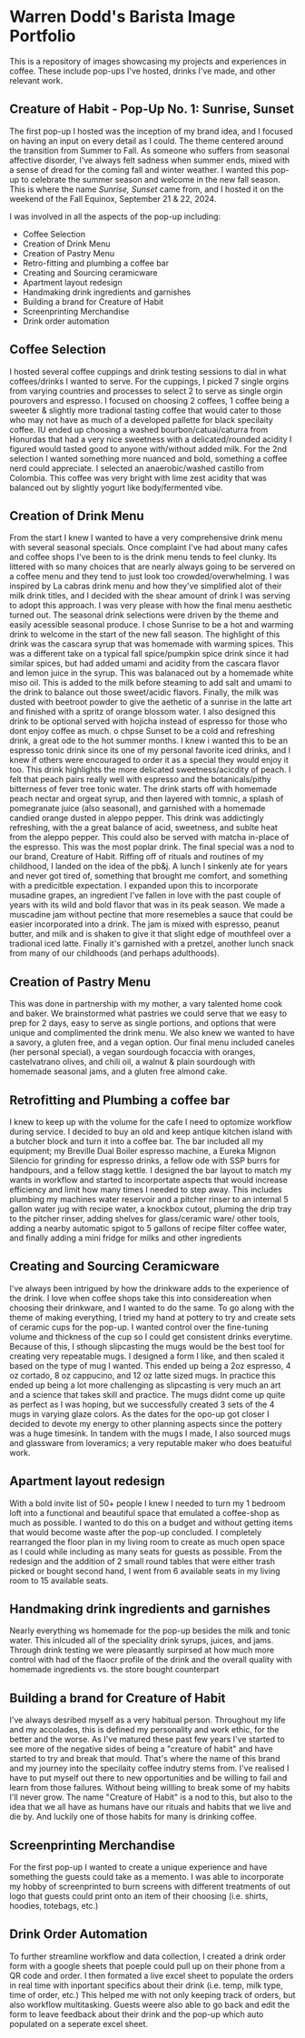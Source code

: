 # Warren Dodd's Barista Image Portfolio
This is a repository of images showcasing my projects and experiences in coffee. These include pop-ups I've hosted, drinks I've made, and other relevant work.

## Creature of Habit - Pop-Up No. 1: Sunrise, Sunset
The first pop-up I hosted was the inception of my brand idea, and I focused on having an input on every detail as I could. The theme centered around the transition from Summer to Fall. As someone who suffers from seasonal affective disorder, I've always felt sadness when summer ends, mixed with a sense of dread for the coming fall and winter weather. I wanted this pop-up to celebrate the summer season and welcome in the new fall season. This is where the name _Sunrise, Sunset_ came from, and I hosted it on the weekend of the Fall Equinox, September 21 & 22, 2024.

I was involved in all the aspects of the pop-up including:
  - Coffee Selection
  - Creation of Drink Menu
  - Creation of Pastry Menu
  - Retro-fitting and plumbing a coffee bar
  - Creating and Sourcing ceramicware
  - Apartment layout redesign
  - Handmaking drink ingredients and garnishes
  - Building a brand for Creature of Habit
  - Screenprinting Merchandise
  - Drink order automation

## Coffee Selection
I hosted several coffee cuppings and drink testing sessions to dial in what coffees/drinks I wanted to serve. For the cuppings, I picked 7 single orgins from varying countries and processes to select 2 to serve as single orgin pourovers and espresso. I focused on choosing 2 coffees, 1 coffee being a sweeter & slightly more tradional tasting coffee that would cater to those who may not have as much of a developed pallette for black specilaity coffee. IU ended up choosing a washed bourbon/catuai/caturra from Honurdas that had a very nice sweetness with a delicated/rounded acidity I figured would tasted good to anyone with/without added milk. For the 2nd selection I wanted something more nuanced and bold, something a coffee nerd could appreciate. I selected an anaerobic/washed castillo from Colombia. This coffee was very bright with lime zest acidity that was balanced out by slightly yogurt like body/fermented vibe. 

## Creation of Drink Menu
From the start I knew I wanted to have a very comprehensive drink menu with several seasonal specials. Once complaint I've had about many cafes and coffee shops I've been to is the drink menu tends to feel clunky. Its littered with so many choices that are nearly always going to be servered on a coffee menu and they tend to just look too crowded/overwhelming. I was inspired by La cabras drink menu and how they've simplified alot of their milk drink titles, and I decided with the shear amount of drink I was serving to adopt this approach. I was very please with how the final menu aesthetic turned out. The seasonal drink selections were driven by the theme and easily acessible seasonal produce. I chose Sunrise to be a hot and warming drink to welcome in the start of the new fall season. The highlight of this drink was the cascara syrup that was homemade with warming spices. This was a different take on a typical fall spice/pumpkin spice drink since it had similar spices, but had added umami and acidity from the cascara flavor and lemon juice in the syrup. This was balanaced out by a homemade white miso oil. This is added to the milk before steaming to add salt and umami to the drink to balance out those sweet/acidic flavors. Finally, the milk was dusted with beetroot powder to give the aethetic of a sunrise in the latte art and finished with a spritz of orange blossom water. I also designed this drink to be optional served with hojicha instead of espresso for those who dont enjoy coffee as much. o chpse Sunset to be a cold and refreshing drink, a great ode to the hot summer months. I knew i wanted this to be an espresso tonic drink since its one of my personal favorite iced drinks, and I knew if others were encouraged to order it as a special they would enjoy it too. This drink highlights the more delicated sweetness/acicdity of peach. I felt that peach pairs really well with espresso and the botanicals/pithy bitterness of fever tree tonic water. The drink starts off with homemade peach nectar and orgeat syrup, and then layered with tomnic, a splash of pomegranate juice (also seasonal), and garnished with a homemade candied orange dusted in aleppo pepper. This drink was addictingly refreshing, with the a great balance of acid, sweetness, and sublte heat from the aleppo pepper. This could also be served with matcha in-place of the espresso. This was the most poplar drink. The final special was a nod to our brand, Creature of Habit. Riffing off of rituals and routines of my childhood, I landed on the idea of the pb&j. A lunch I sinkenly ate for years and never got tired of, something that brought me comfort, and something with a predicitble expectation. I expanded upon this to incorporate musadine grapes, an ingredient I've fallen in love with the past couple of years with its wild and bold flavor that was in its peak season. We made a muscadine jam without pectine that more resemebles a sauce that could be easier incorporated into a drink. The jam is mixed with espresso, peanut butter, and milk and is shaken to give it that slight edge of mouthfeel over a tradional iced latte. Finally it's garnished with a pretzel, another lunch snack from many of our childhoods (and perhaps adulthoods).

## Creation of Pastry Menu
This was done in partnership with my mother, a vary talented home cook and baker. We brainstormed what pastries we could serve that we easy to prep for 2 days, easy to serve as single portions, and options that were unique and complimented the drink menu. We also knew we wanted to have a savory, a gluten free, and a vegan option. Our final menu included caneles (her personal special), a vegan sourdough focaccia with oranges, castelvatrano olives, and chili oil, a walnut & plain sourdough with homemade seasonal jams, and a gluten free almond cake.

##  Retrofitting and Plumbing a coffee bar
I knew to keep up with the volume for the cafe I need to optomize workflow during service. I decided to buy an old and keep antique kitchen island with a butcher block and turn it into a coffee bar. The bar included all my equipment; my Breville Dual Boiler espresso machine, a Eureka Mignon Silencio for grinding for espresso drinks, a fellow ode with SSP burrs for handpours, and a fellow stagg kettle. I designed the bar layout to match my wants in workflow and started to incorportate aspects that would increase efficiency and limit how many times I needed to step away. This includes plumbing my machines water reservoir and a pitcher rinser to an internal 5 gallon water jug with recipe water, a knockbox cutout, pluming the drip tray to the pitcher rinser, adding shelves for glass/ceramic ware/ other tools, adding a nearby automatic spigot to 5 gallons of recipe filter coffee water, and finally adding a mini fridge for milks and other ingredients

## Creating and Sourcing Ceramicware
I've always been intrigued by how the drinkware adds to the experience of the drink. I love when coffee shops take this into considereation when choosing their drinkware, and I wanted to do the same. To go along with the theme of making everything, I tried my hand at pottery to try and create sets of ceramic cups for the pop-up. I wanted control over the fine-tuning volume and thickness of the cup so I could get consistent drinks everytime. Because of this, I sthough slipcasting the mugs would be the best tool for creating very repeatable mugs. I designed a form I like, and then scaled it based on the type of mug I wanted. This ended up being a 2oz espresso, 4 oz cortado, 8 oz cappucino, and 12 oz latte sized mugs. In practice this ended up being a lot more challenging as slipcasting is very much an art and a science that takes skill and practice. The mugs didnt come up quite as perfect as I was hoping, but we successfully created 3 sets of the 4 mugs in varying glaze colors. As the dates for the opo-up got closer I decided to devote my energy to other planning aspects since the pottery was a huge timesink. In tandem with the mugs I made, I also sourced mugs and glassware from loveramics; a very reputable maker who does beatuiful work.

## Apartment layout redesign
With a bold invite list of 50+ people I knew I needed to turn my 1 bedroom loft into a functional and beautiful space that emulated a coffee-shop as much as possible. I wanted to do this on a budget and without getting items that would become waste after the pop-up concluded. I completely rearranged the floor plan in my living room to create as much open space as I could while including as many seats for guests as possible. From the redesign and  the addition of 2 small round tables that were either trash picked or bought second hand, I went from 6 available seats in my living room to 15 available seats.

## Handmaking drink ingredients and garnishes
Nearly everything ws homemade for the pop-up besides the milk and tonic water. This inlcuded all of the speciality drink syrups, juices, and jams. Through drink testing we were pleasantly surpirsed at how much more control with had of the flaocr profile of the drink and the overall quality with homemade ingredients vs. the store bought counterpart

## Building a brand for Creature of Habit
I've always desribed myself as a very habitual person. Throughout my life and my accolades, this is defined my personality and work ethic, for the better and the worse. As I've matured these past few years I've started to see more of the negative sides of being a "creature of habit" and have started to try and break that mould. That's where the name of this brand and my journey into the specilaity coffee indutry stems from. I've realised I have to put myself out there to new opportunities and be willing to fail and learn from those failures. Without being willling to break some of my habits I'll never grow. The name "Creature of Habit" is a nod to this, but also to the idea that we all have as humans have our rituals and habits that we live and die by. And luckily one of those habits for many is drinking coffee.

## Screenprinting Merchandise
For the first pop-up I wanted to create a unique experience and have something the guests could take as a memento. I was able to incorporate my hobby of screenprinted to burn screens with different treatments of out logo that guests could print onto an item of their choosing (i.e. shirts, hoodies, totebags, etc.)

## Drink Order Automation
To further streamline workflow and data collection, I created a drink order form with a google sheets that poeple could pull up on their phone from a QR code and order. I then formated a live excel sheet to populate the orders in real time with inportant specifics about their drink (i.e. temp, milk type, time of order, etc.) This helped me with not only keeping track of orders, but also workflow multitasking. Guests weere also able to go back and edit the form to leave feedback about their drink and the pop-up which auto populated on a seperate excel sheet. 
